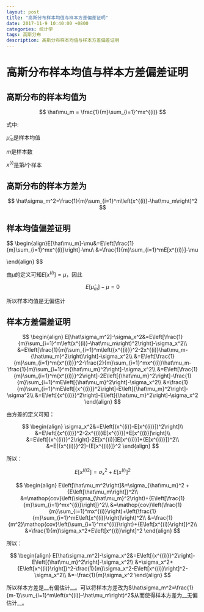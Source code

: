 ```yaml
---
layout: post
title: "高斯分布样本均值与样本方差偏差证明"
date: 2017-11-9 10:40:00 +0800
categories: 统计学
tags: 高斯分布
description: 高斯分布样本均值与样本方差偏差证明
---
```

# 高斯分布样本均值与样本方差偏差证明

## 高斯分布的样本均值为

$$
\hat\mu_m = \frac{1}{m}\sum_{i=1}^mx^{(i)}
$$

式中:

$\hat\mu_m$是样本均值

$m$是样本数

$x^{(i)}​$是第$i​$个样本

## 高斯分布的样本方差为

$$
\hat\sigma_m^2=\frac{1}{m}\sum_{i=1}^m\left(x^{(i)}-\hat\mu_m\right)^2
$$

## 样本均值偏差证明

$$
\begin{align}E[\hat\mu_m]-\mu&=E\left[\frac{1}{m}\sum_{i=1}^mx^{(i)}\right]-\mu\\
&=\frac{1}{m}\sum_{i=1}^mE[x^{(i)}]-\mu

\end{align}
$$

由$\mu$的定义可知$E[x^{(i)}]=\mu$，因此

$$
E[\hat\mu_m]-\mu = 0
$$

所以样本均值是无偏估计

## 样本方差偏差证明

$$
\begin{align}
E[\hat\sigma_m^2]-\sigma_x^2&=E\left[\frac{1}{m}\sum_{i=1}^m\left(x^{(i)}-\hat\mu_m\right)^2\right]-\sigma_x^2\\
&=E\left[\frac{1}{m}\sum_{i=1}^m\left({x^{(i)}}^2-2x^{(i)}\hat\mu_m-{\hat\mu_m}^2\right)\right]-\sigma_x^2\\
&=E\left[\frac{1}{m}\sum_{i=1}^m{x^{(i)}}^2-\frac{2}{m}\sum_{i=1}^mx^{(i)}\hat\mu_m-\frac{1}{m}\sum_{i=1}^m{\hat\mu_m}^2\right]-\sigma_x^2\\
&=E\left[\frac{1}{m}\sum_{i=1}^m{x^{(i)}}^2\right]-2E\left[{\hat\mu_m}^2\right]-\frac{1}{m}\sum_{i=1}^mE\left[{\hat\mu_m}^2\right]-\sigma_x^2\\
&=\frac{1}{m}\sum_{i=1}^mE\left[{x^{(i)}}^2\right]-E\left[{\hat\mu_m}^2\right]-\sigma^2\\
&=E\left[{x^{(i)}}^2\right]-E\left[{\hat\mu_m}^2\right]-\sigma_x^2
\end{align}
$$

由方差的定义可知：

$$
\begin{align}
\sigma_x^2&=E\left[(x^{(i)}-E[x^{(i)}])^2\right]\\
&=E\left[{x^{(i)}}^2-2x^{(i)}E[x^{(i)}]+E[x^{(i)}]\right]\\
&=E\left[{x^{(i)}}^2\right]-2E[x^{(i)}]E[x^{(i)}]+{E[x^{(i)}]}^2\\
&=E[{x^{(i)}}^2]-{E[x^{(i)}]}^2
\end{align}
$$

所以：

$$
E\left[{x^{(i)}}^2\right]=\sigma_x^2+{E\left[x^{(i)}\right]}^2
$$

$$
\begin{align}
E\left[\hat\mu_m^2\right]&=\sigma_{\hat\mu_m}^2 + {E\left[\hat\mu_m\right]}^2\\
&=\mathop{cov}\left(\sigma_{\hat\mu_m}^2\right)+{E\left[\frac{1}{m}\sum_{i=1}^mx^{(i)}\right]}^2\\
&=\mathop{cov}\left(\frac{1}{m}\sum_{i=1}^mx^{(i)}\right)+\left(\frac{1}{m}\sum_{i=1}^mE\left[x^{(i)}\right]\right)^2\\
&=\frac{1}{m^2}\mathop{cov}\left(\sum_{i=1}^mx^{(i)}\right)+{E\left[x^{(i)}\right]}^2\\
&=\frac{1}{m}\sigma_x^2+E\left[x^{(i)}\right]^2
\end{align}
$$

所以：

$$
\begin{align}
E[\hat\sigma_m^2]-\sigma_x^2&=E\left[{x^{(i)}}^2\right]-E\left[{\hat\mu_m}^2\right]-\sigma_x^2\\
&=\sigma_x^2+{E\left[x^{(i)}\right]}^2-\frac{1}{m}\sigma_x^2-E\left[x^{(i)}\right]^2-\sigma_x^2\\
&=-\frac{1}{m}\sigma_x^2
\end{align}
$$

所以样本方差是__有偏估计__。可以将样本方差改为$\hat\sigma_m^2=\frac{1}{m-1}\sum_{i=1}^m\left(x^{(i)}-\hat\mu_m\right)^2$从而使得样本方差为__无偏估计__。





